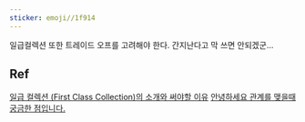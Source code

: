 ```yaml
---
sticker: emoji//1f914
---
```

일급컬렉션 또한 트레이드 오프를 고려해야 한다.
간지난다고 막 쓰면 안되겠군...

## Ref

[일급 컬렉션 (First Class Collection)의 소개와 써야할 이유](https://jojoldu.tistory.com/412)
[안녕하세요 관계를 맺을때 궁금한 점입니다.](https://www.inflearn.com/questions/84874/%EC%95%88%EB%85%95%ED%95%98%EC%84%B8%EC%9A%94-%EA%B4%80%EA%B3%84%EB%A5%BC-%EB%A7%BA%EC%9D%84%EB%95%8C-%EA%B6%81%EA%B8%88%ED%95%9C-%EC%A0%90%EC%9E%85%EB%8B%88%EB%8B%A4)
